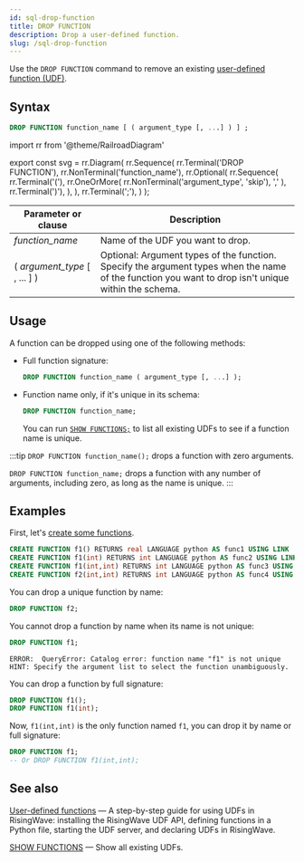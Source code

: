 ```yaml
---
id: sql-drop-function
title: DROP FUNCTION
description: Drop a user-defined function.
slug: /sql-drop-function
---
```


Use the `DROP FUNCTION` command to remove an existing [user-defined function (UDF)](/sql/udf/user-defined-functions.md).

## Syntax

```sql
DROP FUNCTION function_name [ ( argument_type [, ...] ) ] ;
```

import rr from '@theme/RailroadDiagram'

export const svg = rr.Diagram(
    rr.Sequence(
        rr.Terminal('DROP FUNCTION'),
        rr.NonTerminal('function_name'),
        rr.Optional(
            rr.Sequence(
                rr.Terminal('('),
                rr.OneOrMore(
                    rr.NonTerminal('argument_type', 'skip'),
                    ','
                ),
                rr.Terminal(')'),
            ),
        ),
        rr.Terminal(';'),
    )
);

<drawer SVG={svg} />

| Parameter or clause           | Description                                           |
|-------------------------------|-------------------------------------------------------|
| *function_name*               | Name of the UDF you want to drop.           |
| ( *argument_type* [ , ... ] ) | Optional: Argument types of the function.<br/>Specify the argument types when the name of the function you want to drop isn't unique within the schema. |

## Usage

A function can be dropped using one of the following methods:

- Full function signature:

    ```sql
    DROP FUNCTION function_name ( argument_type [, ...] ); 
    ```

- Function name only, if it's unique in its schema:

    ```sql
    DROP FUNCTION function_name;
    ```

    You can run [`SHOW FUNCTIONS;`](/sql/commands/sql-show-functions.md) to list all existing UDFs to see if a function name is unique.

:::tip
`DROP FUNCTION function_name();` drops a function with zero arguments.

`DROP FUNCTION function_name;` drops a function with any number of arguments, including zero, as long as the name is unique.
:::

## Examples

First, let's [create some functions](/sql/commands/sql-create-function.md).

```sql
CREATE FUNCTION f1() RETURNS real LANGUAGE python AS func1 USING LINK 'http://localhost:8815';
CREATE FUNCTION f1(int) RETURNS int LANGUAGE python AS func2 USING LINK 'http://localhost:8815';
CREATE FUNCTION f1(int,int) RETURNS int LANGUAGE python AS func3 USING LINK 'http://localhost:8815';
CREATE FUNCTION f2(int,int) RETURNS int LANGUAGE python AS func4 USING LINK 'http://localhost:8815';
```

You can drop a unique function by name:

```sql
DROP FUNCTION f2;
```

You cannot drop a function by name when its name is not unique:

```sql
DROP FUNCTION f1;
```
```
ERROR:  QueryError: Catalog error: function name "f1" is not unique
HINT: Specify the argument list to select the function unambiguously.
```

You can drop a function by full signature:

```sql
DROP FUNCTION f1();
DROP FUNCTION f1(int);
```

Now, `f1(int,int)` is the only function named `f1`, you can drop it by name or full signature:

```sql
DROP FUNCTION f1; 
-- Or DROP FUNCTION f1(int,int);
```

## See also

[User-defined functions](/sql/udf/user-defined-functions.md) — A step-by-step guide for using UDFs in RisingWave: installing the RisingWave UDF API, defining functions in a Python file, starting the UDF server, and declaring UDFs in RisingWave.

[SHOW FUNCTIONS](/sql/commands/sql-show-functions.md) — Show all existing UDFs.
